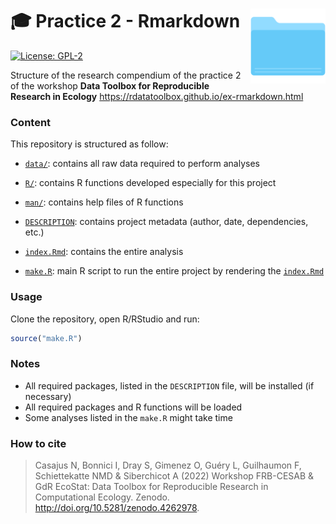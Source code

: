 
<!-- README.md is generated from README.Rmd. Please edit that file -->

# :mortar_board: Practice 2 - Rmarkdown <img src="https://raw.githubusercontent.com/rdatatoolbox/course-compendium/main/img/compendium-logo.png"  align="right" style="float:right; height:120px;"/>

<!-- badges: start -->

[![License:
GPL-2](https://img.shields.io/badge/License-GPL%20v2-blue.svg)](https://choosealicense.com/licenses/gpl-2.0/)
<!-- badges: end -->

Structure of the research compendium of the practice 2 of the workshop
**Data Toolbox for Reproducible Research in Ecology**
<https://rdatatoolbox.github.io/ex-rmarkdown.html>

### Content

This repository is structured as follow:

- [`data/`](https://github.com/rdatatoolbox/practice2/tree/master/data):
  contains all raw data required to perform analyses

- [`R/`](https://github.com/rdatatoolbox/practice2/tree/master/R):
  contains R functions developed especially for this project

- [`man/`](https://github.com/rdatatoolbox/practice2/tree/master/man):
  contains help files of R functions

- [`DESCRIPTION`](https://github.com/rdatatoolbox/practice2/tree/master/DESCRIPTION):
  contains project metadata (author, date, dependencies, etc.)

- [`index.Rmd`](https://github.com/rdatatoolbox/practice2/tree/master/index.Rmd):
  contains the entire analysis

- [`make.R`](https://github.com/rdatatoolbox/practice2/tree/master/make.R):
  main R script to run the entire project by rendering the
  [`index.Rmd`](https://github.com/rdatatoolbox/practice2/tree/master/index.Rmd)

### Usage

Clone the repository, open R/RStudio and run:

``` r
source("make.R")
```

### Notes

- All required packages, listed in the `DESCRIPTION` file, will be
  installed (if necessary)
- All required packages and R functions will be loaded
- Some analyses listed in the `make.R` might take time

### How to cite

> Casajus N, Bonnici I, Dray S, Gimenez O, Guéry L, Guilhaumon F,
> Schiettekatte NMD & Siberchicot A (2022) Workshop FRB-CESAB & GdR
> EcoStat: Data Toolbox for Reproducible Research in Computational
> Ecology. Zenodo. <http://doi.org/10.5281/zenodo.4262978>.
